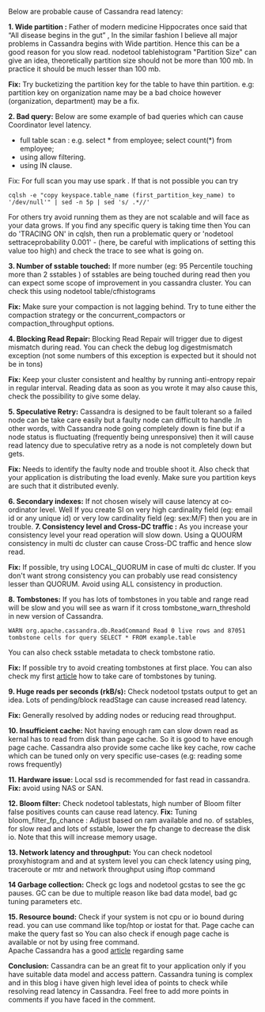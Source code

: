 
Below are probable cause of Cassandra read latency:

**1. Wide partition :**  Father of modern medicine Hippocrates once said that “All disease begins in the gut” , In the similar fashion I believe all major problems in Cassandra begins with Wide partition. Hence this can be a good reason for you slow read. nodetool tablehistogram "Partition Size" can give an idea, theoretically partition size should not be more than 100 mb. In practice it should be much lesser than 100 mb. 

**Fix:** Try bucketizing the partition key for the table to have thin partition.
e.g: partition key on organization name may be a bad choice however (organization, department) may be a fix.

**2. Bad query:** Below are some example of bad queries which can cause Coordinator level latency.

 - full table scan : e.g. select * from employee; select count(*) from
   employee;
 - using allow filtering.
 - using IN clause.

Fix: For full scan you may use spark . If that is not possible you can try 

    cqlsh -e "copy keyspace.table_name (first_partition_key_name) to '/dev/null'" | sed -n 5p | sed 's/ .*//'

For others try avoid running them as they are not scalable and will face as your data grows.
If you find any specific query is taking time then You can do 'TRACING ON'  in cqlsh, then run a problematic query or 'nodetool settraceprobability 0.001' - (here, be careful with implications of setting this value too high) and check the trace to see what is going on.

**3. Number of sstable touched:** If more number (eg: 95 Percentile touching more than 2 sstables ) of sstables are being touched during read then you can expect some scope of improvement in you cassandra cluster. You can check this using nodetool table/cfhistograms

**Fix:** Make sure your compaction is not lagging behind. Try to tune either the compaction strategy or the concurrent_compactors or compaction_throughput options.

**4. Blocking Read Repair:** Blocking Read Repair will trigger due to digest mismatch during read.  You can check the debug log digestmismatch exception (not some numbers of this exception is expected but it should not be in tons)  

**Fix:** Keep your cluster consistent and healthy by running anti-entropy repair in regular interval.  Reading data as soon as you wrote it may also cause this, check the possibility to give some delay.

**5. Speculative Retry:** Cassandra is designed to be fault tolerant so a failed node can be take care easily but a faulty node can difficult to handle .In other words, with Cassandra node going completely down is fine but if a node status is fluctuating (frequently being unresponsive) then it will cause read latency due to speculative retry as a node is not completely down but gets. 

**Fix:** Needs to identify the faulty node and trouble shoot it. Also check that your application is distributing the load evenly. Make sure you partition keys are such that it distributed evenly.

**6. Secondary indexes:** If not chosen wisely will cause latency at co-ordinator level. Well If you create SI on very high cardinality field (eg: email id or any unique id) or very low cardinality field (eg: sex:M/F) then you are in trouble. 
**7. Consistency level and Cross-DC traffic :** As you increase your consistency level your read operation will slow down. Using a QUOURM consistency in multi dc cluster can cause Cross-DC traffic and hence slow read.

**Fix:** If possible, try using LOCAL_QUORUM in case of multi dc cluster. If you don't want strong consistency you can probably use read consistency lesser than QUORUM.  Avoid using ALL consistency in production.

**8. Tombstones:** If you has lots of tombstones in you table and range read will be slow and you will see as warn if it cross tombstone_warn_threshold in new version of Cassandra.	

    WARN org.apache.cassandra.db.ReadCommand Read 0 live rows and 87051 tombstone cells for query SELECT * FROM example.table

You can also check sstable metadata to check tombstone ratio. 

**Fix:** If possible try to avoid creating tombstones at first place. You can also check my first [article](https://medium.com/analytics-vidhya/how-to-resolve-high-disk-usage-in-cassandra-870674b636cd) how to take care of tombstones by tuning.

**9.  Huge reads per seconds (rkB/s):** Check nodetool tpstats output to get an idea. Lots of pending/block readStage  can cause increased read latency.  

**Fix:** Generally resolved by adding nodes or reducing read throughput.   

**10. Insufficient cache:** Not having enough ram can slow down read as kernal has to read from disk than page cache. So it is good to have enough page cache. Cassandra also provide some cache like key cache, row cache which can be tuned only on very specific use-cases (e.g: reading some rows frequently)


**11. Hardware issue:** Local ssd is recommended for fast read in cassandra. 
**Fix:** avoid using NAS or SAN.

**12. Bloom filter:** Check nodetool tablestats,  high number of Bloom filter false positives counts can cause read latency. 
**Fix:** Tuning bloom_filter_fp_chance : Adjust based on ram available and no. of sstables, for slow read and lots of sstable, lower the fp change to decrease the disk io. Note that this will increase memory usage.

**13. Network latency and throughput:** You can check nodetool proxyhistogram and and at system level you can check latency using ping, traceroute or mtr and network throughput using iftop command

**14  Garbage collection:** Check gc logs and nodetool gcstas to see the gc pauses.  GC can be due to multiple reason like bad data model, bad gc tuning parameters etc. 

**15. Resource bound:** Check if your system is not cpu or io bound during read. you can use command like top/htop or iostat for that. Page cache can make the query fast so You can also check if enough page cache is available or not by using free command.  
Apache Cassandra has a good [article](http://cassandra.apache.org/doc/4.0/troubleshooting/use_tools.html) regarding same 

**Conclusion:** Cassandra can be an great fit to your application only if you have suitable data model and access pattern. Cassandra tuning is complex and in this blog i have given high level idea of points to check while resolving read latency in Cassandra. 
Feel free to add more points in comments if you have faced in the comment.
